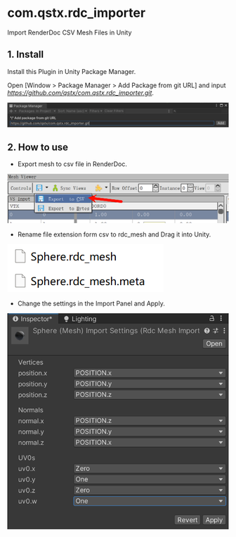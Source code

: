 # com.qstx.rdc_importer

Import RenderDoc CSV Mesh Files in Unity

## 1. Install

Install this Plugin in Unity Package Manager.

Open [Window > Package Manager > Add Package from git URL] and input *https://github.com/qstx/com.qstx.rdc_importer.git*.

![Add Package from git URL](Document/Install.png)

## 2. How to use

- Export mesh to csv file in RenderDoc.

![Export](Document/Export.png)

- Rename file extension form csv to rdc_mesh and Drag it into Unity.

![Rename](Document/Rename.png)

- Change the settings in the Import Panel and Apply.

![Settings](Document/Settings.png)